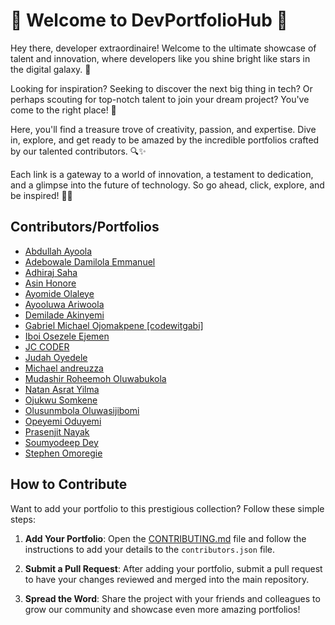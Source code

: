 # 🌟 Welcome to DevPortfolioHub 🚀

Hey there, developer extraordinaire! Welcome to the ultimate showcase of talent and innovation, where developers like you shine bright like stars in the digital galaxy. 💫

Looking for inspiration? Seeking to discover the next big thing in tech? Or perhaps scouting for top-notch talent to join your dream project? You've come to the right place! 🎉

Here, you'll find a treasure trove of creativity, passion, and expertise. Dive in, explore, and get ready to be amazed by the incredible portfolios crafted by our talented contributors. 🔍✨

Each link is a gateway to a world of innovation, a testament to dedication, and a glimpse into the future of technology. So go ahead, click, explore, and be inspired! 💼💡

## Contributors/Portfolios

<!-- CONTRIBUTORS_START -->

* [Abdullah Ayoola](https://ayooladev.vercel.app/)
* [Adebowale Damilola Emmanuel](https://codewithdami.vercel.app)
* [Adhiraj Saha](https://adhiraj-saha-portfolio.vercel.app)
* [Asin Honore](https://asin-honore.vercel.app)
* [Ayomide Olaleye](https://ayscript.vercel.app)
* [Ayooluwa Ariwoola](https://eniolufe.github.io/portfolio/)
* [Demilade Akinyemi](https://3d-portfolio-xi-neon.vercel.app)
* [Gabriel Michael Ojomakpene [codewitgabi]](https://codewitgabi.vercel.app)
* [Iboi Osezele Ejemen](https://1732-portfolio.netlify.app/)
* [JC CODER](https://jc-coder.vercel.app)
* [Judah Oyedele](https://judahoyedele.netlify.app)
* [Michael andreuzza](http://michaelandreuzza.com/)
* [Mudashir Roheemoh Oluwabukola](https://mudashir-roheemoh.vercel.app/)
* [Natan Asrat Yilma](https://natan-asrat.onrender.com/)
* [Ojukwu Somkene](https://somkene-ojukwu.vercel.app)
* [Olusunmbola Oluwasijibomi](https://sijibomiio.vercel.app/)
* [Opeyemi Oduyemi](https://yemi.dev/)
* [Prasenjit Nayak](https://www.prasen.dev/)
* [Soumyodeep Dey](https://soumyodeep-dey.vercel.app/)
* [Stephen Omoregie](https://cre8stevedev.me)
<!-- CONTRIBUTORS_END -->

## How to Contribute

Want to add your portfolio to this prestigious collection? Follow these simple steps:

1. **Add Your Portfolio**: Open the [CONTRIBUTING.md](https://github.com/Asin-Junior-Honore/DevPortfolioHub/blob/main/CONTRIBUTING.md) file and follow the instructions to add your details to the `contributors.json` file.

2. **Submit a Pull Request**: After adding your portfolio, submit a pull request to have your changes reviewed and merged into the main repository.

3. **Spread the Word**: Share the project with your friends and colleagues to grow our community and showcase even more amazing portfolios!
